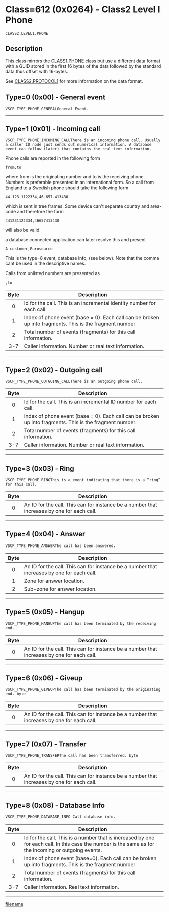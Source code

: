 # Class=612 (0x0264) - Class2 Level I Phone

    CLASS2.LEVEL1.PHONE

## Description

This class mirrors the [CLASS1.PHONE](./class1.phone.md) class but use a different data format with a GUID stored in the first 16 bytes of the data followed by the standard data thus offset with 16-bytes.

See [CLASS2.PROTOCOL1](./class2.protocol1.md) for more information on the data format.
## Type=0 (0x00) - General event
    VSCP_TYPE_PHONE_GENERALGeneral Event.

----

## Type=1 (0x01) - Incoming call
    VSCP_TYPE_PHONE_INCOMING_CALLThere is an incoming phone call. Usually a caller ID node just sends out numerical information. A database event can follow (later) that contains the real text information.

Phone calls are reported in the following form

    from,to

where from is the originating number and to is the receiving phone. Numbers is preferable presented in an international form. So a call from England to a Swedish phone should take the following form

    44-123-1122334,46-657-413430

which is sent in tree frames. Some device can't separate country and area-code and therefore the form

    441231122334,46657413430

will also be valid.

a database connected application can later resolve this and present

    A customer,Eurosource

This is the type=8 event, database info, (see below). Note that the comma cant be used in the descriptive names.

Calls from unlisted numbers are presented as

    ,to 

 | Byte | Description | 
 | :----: | ----------- | 
 | 0    | Id for the call. This is an incremental identity number for each call. | 
 | 1    | Index of phone event (base = 0). Each call can be broken up into fragments. This is the fragment number. | 
 | 2    | Total number of events (fragments) for this call information. | 
 | 3-7  | Caller information. Number or real text information. | 


----

## Type=2 (0x02) - Outgoing call
    VSCP_TYPE_PHONE_OUTGOING_CALLThere is an outgoing phone call. 

 | Byte | Description | 
 | :----: | ----------- | 
 | 0    | Id for the call. This is an incremental ID number for each call. |
 | 1    | Index of phone event (base = 0). Each call can be broken up into fragments. This is the fragment number. | 
 | 2    | Total number of events (fragments) for this call information. | 
 | 3-7  | Caller information. Number or real text information. | 


----

## Type=3 (0x03) - Ring
    VSCP_TYPE_PHONE_RINGThis is a event indicating that there is a “ring” for this call. 

 | Byte | Description | 
 | :----: | ----------- | 
 | 0    | An ID for the call. This can for instance be a number that increases by one for each call. | 


----

## Type=4 (0x04) - Answer
    VSCP_TYPE_PHONE_ANSWERThe call has been answered. 

 | Byte | Description | 
 | :----: | ----------- | 
 | 0    | An ID for the call. This can for instance be a number that increases by one for each call. | 
 | 1    | Zone for answer location. | 
 | 2    | Sub-zone for answer location. | 


----

## Type=5 (0x05) - Hangup
    VSCP_TYPE_PHONE_HANGUPThe call has been terminated by the receiving end. 

 | Byte | Description | 
 | :----: | ----------- | 
 | 0 | An ID for the call. This can for instance be a number that increases by one for each call. | 
 


----

## Type=6 (0x06) - Giveup
    VSCP_TYPE_PHONE_GIVEUPThe call has been terminated by the originating end. byte 

| Byte | Description | 
 | :----: | ----------- | 
 | 0 | An ID for the call. This can for instance be a number that increases by one for each call. | 



----

## Type=7 (0x07) - Transfer
    VSCP_TYPE_PHONE_TRANSFERThe call has been transferred. byte 

 | Byte | Description | 
 | :----: | ----------- | 
 | 0 | An ID for the call. This can for instance be a number that increases by one for each call. | 



----

## Type=8 (0x08) - Database Info
    VSCP_TYPE_PHONE_DATABASE_INFO Call database info.
 
 | Byte | Description | 
 | :----: | ----------- | 
 | 0   | Id for the call. This is a number that is increased by one for each call. In this case the number is the same as for the incoming or outgoing events. | 
 | 1   | Index of phone event (base=0). Each call can be broken up into fragments. This is the fragment number. | 
 | 2   | Total number of events (fragments) for this call information. | 
 | 3-7 | Caller information. Real text information.  | 


----

[filename](./bottom_copyright.md ':include')